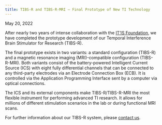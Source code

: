 ```yaml
---
title: TIBS-R and TIBS-R-MRI – Final Prototype of New TI Technology
---
```


May 20, 2022

After nearly two years of intense collaboration with the [IT’IS Foundation](https://itis.swiss/s/news-events/news/latest-news), we have completed the prototype development of our Temporal Interference Brain Stimulator for Research (TIBS-R).

The final prototype exists in two variants: a standard configuration (TIBS-R) and a magnetic resonance imaging (MRI)-compatible configuration (TIBS-R-MRI). Both variants consist of the battery-powered Intelligent Current Source (ICS) with eight fully differential channels that can be connected to any third-party electrodes via an Electrode Connection Box (ECB). It is controlled via the Application Programming Interface sent by a computer via optical connections.

The ICS and its external components make TIBS-R/TIBS-R-MRI the most flexible instrument for performing advanced TI research. It allows for millions of different stimulation scenarios in the lab or during functional MRI scans.

For further information about our TIBS-R system, please [contact us](mailto:eap@temporalinterference.com).
